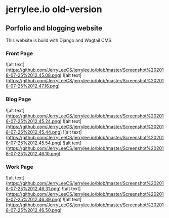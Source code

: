 # jerrylee.io old-version

## Porfolio and blogging website
This website is build with Django and Wagtail CMS. 

### Front Page
![alt text] (https://github.com/JerryLeeCS/jerrylee.io/blob/master/Screenshot%202018-07-25%2012.45.08.png)
![alt text] (https://github.com/JerryLeeCS/jerrylee.io/blob/master/Screenshot%202018-07-25%2012.47.16.png)

### Blog Page
![alt text] (https://github.com/JerryLeeCS/jerrylee.io/blob/master/Screenshot%202018-07-25%2012.45.24.png)
![alt text] (https://github.com/JerryLeeCS/jerrylee.io/blob/master/Screenshot%202018-07-25%2012.45.44.png)
![alt text] (https://github.com/JerryLeeCS/jerrylee.io/blob/master/Screenshot%202018-07-25%2012.45.54.png)
![alt text] (https://github.com/JerryLeeCS/jerrylee.io/blob/master/Screenshot%202018-07-25%2012.46.10.png)

### Work Page
![alt text] (https://github.com/JerryLeeCS/jerrylee.io/blob/master/Screenshot%202018-07-25%2012.46.31.png)
![alt text] (https://github.com/JerryLeeCS/jerrylee.io/blob/master/Screenshot%202018-07-25%2012.46.39.png)
![alt text] (https://github.com/JerryLeeCS/jerrylee.io/blob/master/Screenshot%202018-07-25%2012.46.50.png)


